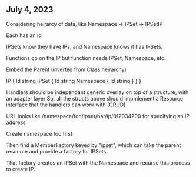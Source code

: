 ## July 4, 2023

Considering heirarcy of data, like Namespace -> IPSet -> IPSetIP

Each has an Id

IPSets know they have IPs, and Namespace knows it has IPSets.

Functions go on the IP but function needs IPSet, Namespace, etc.

Embed the Parent (inverted from Class heirarchy)

IP {
  Id string
  IPSet {
    Id string
    Namespace {
      Id string
    }
  }
}

Handlers should be independant generic overlay on top of a structure, with an adapter layer
So, all the structs above should impmlement a Resource interface that the handlers can work with (CRUD)


URL looks like /namespace/foo/ipset/bar/ip/012034200 for specifying an IP address

Create namespace foo first

Then find a MemberFactory keyed by "ipset", which can take the parent resource and provide a factory for IPSets

That factory creates an IPSet with the Namespace and recurse this process to create IP.




